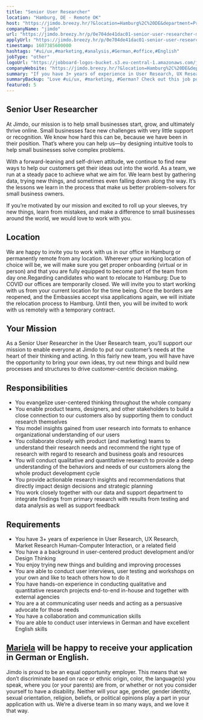 ```yaml
---
title: "Senior User Researcher"
location: "Hamburg, DE - Remote OK"
host: "https://jimdo.breezy.hr/?&location=Hamburg%2C%20DE&department=Product%20%26%20Engineering#positions"
companyName: "jimdo"
url: "https://jimdo.breezy.hr/p/0e704de41dac01-senior-user-researcher-m-f-d"
applyUrl: "https://jimdo.breezy.hr/p/0e704de41dac01-senior-user-researcher-m-f-d/apply"
timestamp: 1607385600000
hashtags: "#ui/ux,#marketing,#analysis,#German,#office,#English"
jobType: "other"
logoUrl: "https://jobboard-logos-bucket.s3.eu-central-1.amazonaws.com/jimdo"
companyWebsite: "https://jimdo.breezy.hr/?&location=Hamburg%2C%20DE&department=Product%20%26%20Engineering#positions"
summary: "If you have 3+ years of experience in User Research, UX Research, Market Research Human-Computer Interaction, or a related field, Jimdo has a job opening for a senior user researcher."
summaryBackup: "Love #ui/ux, #marketing, #German? Check out this job post!"
featured: 5
---
```


## Senior User Researcher

At Jimdo, our mission is to help small businesses start, grow, and ultimately thrive online. Small businesses face new challenges with very little support or recognition. We know how hard this can be, because we have been in their position. That’s where you can help us—by designing intuitive tools to help small businesses solve complex problems.

With a forward-leaning and self-driven attitude, we continue to find new ways to help our customers get their ideas out into the world. As a team, we run at a steady pace to achieve what we aim for. We learn best by gathering data, trying new things, and sometimes even falling down along the way. It’s the lessons we learn in the process that make us better problem-solvers for small business owners.

If you’re motivated by our mission and excited to roll up your sleeves, try new things, learn from mistakes, and make a difference to small businesses around the world, we would love to work with you.

## Location

We are happy to invite you to work with us in our office in Hamburg or permanently remote from any location. Wherever your working location of choice will be, we will make sure you get proper onboarding (virtual or in person) and that you are fully equipped to become part of the team from day one.Regarding candidates who want to relocate to Hamburg: Due to COVID our offices are temporarily closed. We will invite you to start working with us from your current location for the time being. Once the borders are reopened, and the Embassies accept visa applications again, we will initiate the relocation process to Hamburg. Until then, you will be invited to work with us remotely with a temporary contract.

## Your Mission

As a Senior User Researcher in the User Research team, you’ll support our mission to enable everyone at Jimdo to put our customer’s needs at the heart of their thinking and acting. In this fairly new team, you will have have the opportunity to bring your own ideas, try out new things and build new processes and structures to drive customer-centric decision making.

## Responsibilities

*   You evangelize user-centered thinking throughout the whole company
*   You enable product teams, designers, and other stakeholders to build a close connection to our customers also by supporting them to conduct research themselves
*   You model insights gained from user research into formats to enhance organizational understanding of our users
*   You collaborate closely with product (and marketing) teams to understand their research needs and recommend the right type of research with regard to research and business goals and resources
*   You will conduct qualitative and quantitative research to provide a deep understanding of the behaviors and needs of our customers along the whole product development cycle
*   You provide actionable research insights and recommendations that directly impact design decisions and strategic planning
*   You work closely together with our data and support department to integrate findings from primary research with results from testing and data analysis as well as support feedback

## Requirements

*   You have 3+ years of experience in User Research, UX Research, Market Research Human-Computer Interaction, or a related field
*   You have a a background in user-centered product development and/or Design Thinking
*   You enjoy trying new things and building and improving processes
*   You are able to conduct user interviews, user testing and workshops on your own and like to teach others how to do it
*   You have hands-on experience in conducting qualitative and quantitative research projects end-to-end in-house and together with external agencies
*   You are a at communicating user needs and acting as a persuasive advocate for those needs
*   You have a collaboration and communication skills
*   You are able to conduct user interviews in German and have excellent English skills

## [Mariela](https://www.xing.com/profile/Mariela_Sotirchou/cv) will be happy to receive your application in German or English.

Jimdo is proud to be an equal opportunity employer. This means that we don’t discriminate based on race or ethnic origin, color, the language(s) you speak, where you (or your parents) are from, or whether or not you consider yourself to have a disability. Neither will your age, gender, gender identity, sexual orientation, religion, beliefs, or political opinions play a part in your application with us. We’re a diverse team in so many ways, and we love it that way.
